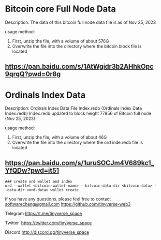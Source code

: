 # Bitcoin core Full Node Data

Description:
The data of this bitcoin full node data file is as of Nov 25, 2023

usage method:
1. First, unzip the file, with a volume of about 576G
2. Overwrite the file into the directory where the bitcoin block file is located


https://pan.baidu.com/s/1AtWgidr3b2AHhkOpc9qrqQ?pwd=0r8g
--------------------------


# Ordinals Index Data

Description:
Ordinals Index Data File Index.redb (Ordinals Index Data Index.redb)
Index.redb updated to block height 77856 of Bitcoin full node (Nov 25, 2023)

usage method:
1. First, unzip the file, with a volume of about 46G
2. Overwrite the file into the directory where the ord inde.redb file is located


https://pan.baidu.com/s/1uruSOCJm4V689kc1_YfQDw?pwd=it51
--------------------------

```shell
### create ord wallet and index
ord --wallet <bitcoin-wallet-name> --bitcoin-data-dir <bitcoin-data> --data-dir <ord-data> wallet create
```

If you have any questions, please feel free to contact softwarecheng@gmail.com
https://github.com/tinyverse-web3

Telegram
https://t.me/tinyverse_space

Twitter 
https://twitter.com/tinyverse_space

Discord
http://discord.gg/tinyverse_space


